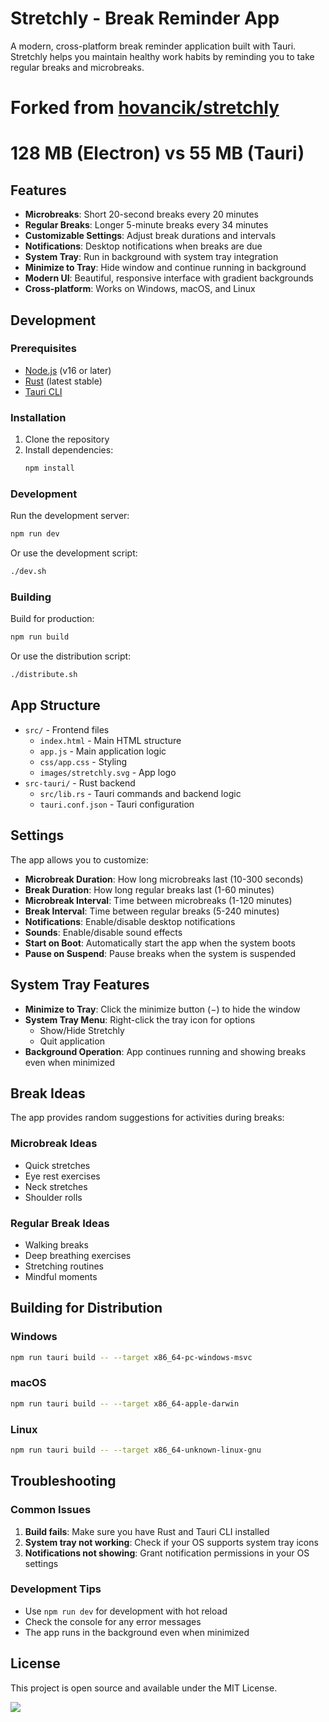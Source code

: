 # Stretchly - Break Reminder App

A modern, cross-platform break reminder application built with Tauri. Stretchly helps you maintain healthy work habits by reminding you to take regular breaks and microbreaks.

# Forked from [hovancik/stretchly](https://github.com/hovancik/stretchly/)
# 128 MB (Electron) vs 55 MB (Tauri)

## Features

- **Microbreaks**: Short 20-second breaks every 20 minutes
- **Regular Breaks**: Longer 5-minute breaks every 34 minutes
- **Customizable Settings**: Adjust break durations and intervals
- **Notifications**: Desktop notifications when breaks are due
- **System Tray**: Run in background with system tray integration
- **Minimize to Tray**: Hide window and continue running in background
- **Modern UI**: Beautiful, responsive interface with gradient backgrounds
- **Cross-platform**: Works on Windows, macOS, and Linux

## Development

### Prerequisites

- [Node.js](https://nodejs.org/) (v16 or later)
- [Rust](https://rust-lang.org/) (latest stable)
- [Tauri CLI](https://tauri.app/v2/guides/getting-started/setup/)

### Installation

1. Clone the repository
2. Install dependencies:
   ```bash
   npm install
   ```

### Development

Run the development server:
```bash
npm run dev
```

Or use the development script:
```bash
./dev.sh
```

### Building

Build for production:
```bash
npm run build
```

Or use the distribution script:
```bash
./distribute.sh
```

## App Structure

- `src/` - Frontend files
  - `index.html` - Main HTML structure
  - `app.js` - Main application logic
  - `css/app.css` - Styling
  - `images/stretchly.svg` - App logo
- `src-tauri/` - Rust backend
  - `src/lib.rs` - Tauri commands and backend logic
  - `tauri.conf.json` - Tauri configuration

## Settings

The app allows you to customize:

- **Microbreak Duration**: How long microbreaks last (10-300 seconds)
- **Break Duration**: How long regular breaks last (1-60 minutes)
- **Microbreak Interval**: Time between microbreaks (1-120 minutes)
- **Break Interval**: Time between regular breaks (5-240 minutes)
- **Notifications**: Enable/disable desktop notifications
- **Sounds**: Enable/disable sound effects
- **Start on Boot**: Automatically start the app when the system boots
- **Pause on Suspend**: Pause breaks when the system is suspended

## System Tray Features

- **Minimize to Tray**: Click the minimize button (−) to hide the window
- **System Tray Menu**: Right-click the tray icon for options
  - Show/Hide Stretchly
  - Quit application
- **Background Operation**: App continues running and showing breaks even when minimized

## Break Ideas

The app provides random suggestions for activities during breaks:

### Microbreak Ideas
- Quick stretches
- Eye rest exercises
- Neck stretches
- Shoulder rolls

### Regular Break Ideas
- Walking breaks
- Deep breathing exercises
- Stretching routines
- Mindful moments

## Building for Distribution

### Windows
```bash
npm run tauri build -- --target x86_64-pc-windows-msvc
```

### macOS
```bash
npm run tauri build -- --target x86_64-apple-darwin
```

### Linux
```bash
npm run tauri build -- --target x86_64-unknown-linux-gnu
```

## Troubleshooting

### Common Issues

1. **Build fails**: Make sure you have Rust and Tauri CLI installed
2. **System tray not working**: Check if your OS supports system tray icons
3. **Notifications not showing**: Grant notification permissions in your OS settings

### Development Tips

- Use `npm run dev` for development with hot reload
- Check the console for any error messages
- The app runs in the background even when minimized

## License

This project is open source and available under the MIT License.


![](https://repostats.deno.dev/2u841r/stretchly-tauri)
